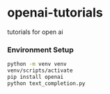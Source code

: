 # openai-tutorials
 tutorials for open ai 

### Environment Setup

```bash
python -m venv venv
venv/scripts/activate
pip install openai
python text_completion.py
```
